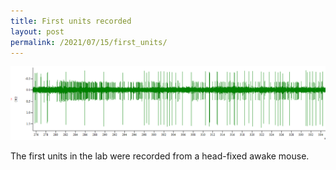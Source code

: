 ```yaml
---
title: First units recorded
layout: post
permalink: /2021/07/15/first_units/
---
```


<p align="center">
    <img width="800" style="border:0px solid #6495ED" src="/news/first_units.png">
</p>
The first units in the lab were recorded from a head-fixed awake mouse.
